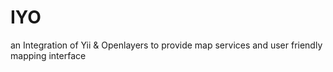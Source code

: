 IYO
===

an Integration of Yii &amp; Openlayers to provide map services and user friendly mapping interface
